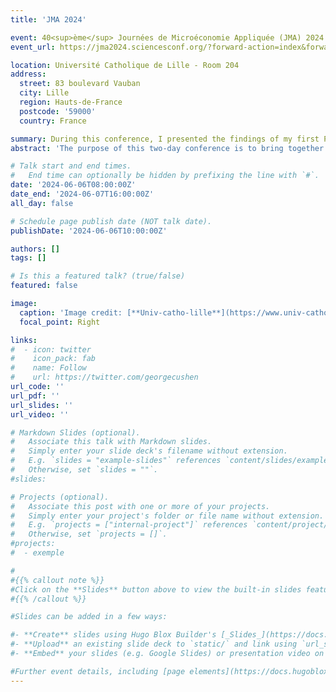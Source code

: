 ```yaml
---
title: 'JMA 2024'

event: 40<sup>ème</sup> Journées de Microéconomie Appliquée (JMA) 2024
event_url: https://jma2024.sciencesconf.org/?forward-action=index&forward-controller=index&lang=en

location: Université Catholique de Lille - Room 204
address:
  street: 83 boulevard Vauban
  city: Lille
  region: Hauts-de-France
  postcode: '59000'
  country: France

summary: During this conference, I presented the findings of my first PhD paper.
abstract: 'The purpose of this two-day conference is to bring together academics and researchers to present and discuss their ongoing research and to stimulate interaction and cooperation between them. Topics with an interest in the broad area of applied microeconomics. It was a great opportunity for me to share with the research community my research interests and findings.'

# Talk start and end times.
#   End time can optionally be hidden by prefixing the line with `#`.
date: '2024-06-06T08:00:00Z'
date_end: '2024-06-07T16:00:00Z'
all_day: false

# Schedule page publish date (NOT talk date).
publishDate: '2024-06-06T10:00:00Z'

authors: []
tags: []

# Is this a featured talk? (true/false)
featured: false

image:
  caption: 'Image credit: [**Univ-catho-lille**](https://www.univ-catholille.fr/en)'
  focal_point: Right

links:
#  - icon: twitter
#    icon_pack: fab
#    name: Follow
#    url: https://twitter.com/georgecushen
url_code: ''
url_pdf: ''
url_slides: ''
url_video: ''

# Markdown Slides (optional).
#   Associate this talk with Markdown slides.
#   Simply enter your slide deck's filename without extension.
#   E.g. `slides = "example-slides"` references `content/slides/example-slides.md`.
#   Otherwise, set `slides = ""`.
#slides: 

# Projects (optional).
#   Associate this post with one or more of your projects.
#   Simply enter your project's folder or file name without extension.
#   E.g. `projects = ["internal-project"]` references `content/project/deep-learning/index.md`.
#   Otherwise, set `projects = []`.
#projects:
#  - exemple

#
#{{% callout note %}}
#Click on the **Slides** button above to view the built-in slides feature.
#{{% /callout %}}

#Slides can be added in a few ways:

#- **Create** slides using Hugo Blox Builder's [_Slides_](https://docs.hugoblox.com/reference/content-types/) feature and link using `slides` parameter in the front matter of the talk file
#- **Upload** an existing slide deck to `static/` and link using `url_slides` parameter in the front matter of the talk file
#- **Embed** your slides (e.g. Google Slides) or presentation video on this page using [shortcodes](https://docs.hugoblox.com/reference/markdown/).

#Further event details, including [page elements](https://docs.hugoblox.com/reference/markdown/) such as image galleries, can be added to the body of this page.
---
```


